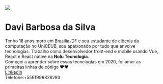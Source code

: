 <img width="auto" src="https://avatars0.githubusercontent.com/u/57877449?s=460&u=38c139ae53da3814aa6a3cf40b293e6c898278df&v=4">

# Davi Barbosa da Silva

Tenho 18 anos moro em Brasilia-DF e sou estudante de ciêcnia da computação no UniCEUB, sou apaixonado por tudo que envolve tecnologias.
Trabalho como desenvolvedor front-end e mobile usando Vue, React e React native na **Nolu Tecnologia**.
 <br/>Começei a aprender sobre essas tecnologias em 2020, foi amor as primeiras linhas de código ❤❤
 <br/><a href="https://www.linkedin.com/in/davi-barbosa-473211198" target="_blank">Linkedin</a>
 <br/>Telefone:+5561998828280
 
<!--
**Dabisilva/Dabisilva** is a ✨ _special_ ✨ repository because its `README.md` (this file) appears on your GitHub profile.

Here are some ideas to get you started:

- 🔭 I’m currently working on ...
- 🌱 I’m currently learning ...
- 👯 I’m looking to collaborate on ...
- 🤔 I’m looking for help with ...
- 💬 Ask me about ...
- 📫 How to reach me: ...
- 😄 Pronouns: ...
- ⚡ Fun fact: ...
-->
